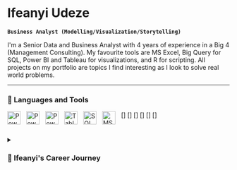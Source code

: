 # Ifeanyi Udeze

**`Business Analyst (Modelling/Visualization/Storytelling)`**

I'm a Senior Data and Business Analyst with 4 years of experience in a Big 4 (Management Consulting). My favourite tools are MS Excel, Big Query for SQL, Power BI and Tableau for visualizations, and R for scripting. All projects on my portfolio are topics I find interesting as I look to solve real world problems.

---

### 🧰 Languages and Tools

[<img align="left" alt="Power BI" width="30px" src="https://upload.wikimedia.org/wikipedia/commons/c/cf/New_Power_BI_Logo.svg" style="padding-right:10px;" />]
[<img align="left" alt="Power Apps" width="30px" src="SVG/Power-Apps.svg" style="padding-right:10px;" />]
[<img align="left" alt="Power Automate" width="30px" src="http://www.w3.org/2000/svg" style="padding-right:10px;" />]
[<img align="left" alt="Tableau" width="30px" src="https://cdn.worldvectorlogo.com/logos/tableau-software.svg" style="padding-right:10px;" />]
[<img align="left" alt="SQL" width="30px" src="https://www.svgrepo.com/show/331761/sql-database-sql-azure.svg" style="padding-right:10px;" />]
[<img align="left" alt="MS Excel" width="30px" src="https://www.svgrepo.com/show/452066/ms-excel.svg" style="padding-right:10px;" />]

#

<details> 
    <summary><h3>🧳 Ifeanyi's Career Journey</h3></summary> 
        My analyst journey started as 12 year old exploring a new computer which my father bought. Since there were no games, I played with MS Excel by plotting useless charts and making random mathematical calculations. I went on to study Mechanical Engineering in the university where I understood the concept of data science and statistics. I had a desire to get into management consulting early on in mt career as, to me, that meant exposure to as many industries as possible while getting a platform to grow and learn from experts. At PwC, I worked on various data analysis and financial analysis projects using any tool I could lay my hands on. Eventually, I focused on delivering sustainable analysis to businesses and have now started to post all projects I work on outside of work here.

